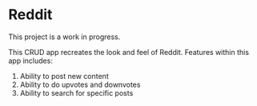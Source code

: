 # Reddit

This project is a work in progress.

This CRUD app recreates the look and feel of Reddit.
Features within this app includes:

1. Ability to post new content
2. Ability to do upvotes and downvotes
3. Ability to search for specific posts
